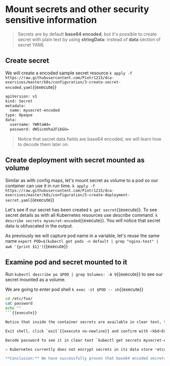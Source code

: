 # Mount secrets and other security sensitive information

> Secrets are by default **base64 encoded**, but it's possible to create secret with plain text by using **stringData:** instead of **data** section of secret YAML

## Create secret

We will create a encoded sample secret resource `k apply -f https://raw.githubusercontent.com/Piotr1215/dca-exercises/master/k8s/configuration/3-create-secret-encoded.yaml`{{execute}}

```bash
apiVersion: v1
kind: Secret
metadata:
  name: mysecret-encoded
type: Opaque
data:
  username: YWRtaW4=
  password: dW5icmVha2FibGU=
```

> Notice that secret data fields are base64 encoded, we will learn how to decode them later on.

## Create deployment with secret mounted as volume

Similar as with config maps, let's mount secret as volume to a pod so our container can use it in run time. `k apply -f https://raw.githubusercontent.com/Piotr1215/dca-exercises/master/k8s/configuration/5-create-deployment-secret.yaml`{{execute}}

Let's see if our secret has been created `k get secret`{{execute}}. To see secret details as with all Kubernetes resources use *describe* command. `k describe secrets mysecret-encoded`{{execute}}. You will notice that secret data is obfuscated in the output.

As previously we will capture pod name in a variable, let's reuse the same name `export POD=$(kubectl get pods -n default | grep "nginx-test" | awk '{print $1}')`{{execute}}

## Examine pod and secret mounted to it

Run `kubectl describe po $POD | grep Volumes: -A 9`{{execute}} to see our secret mounted as a volume.

We are going to enter pod shell `k exec -it $POD -- sh`{{execute}}

```bash
cd /etc/foo/
cat password
echo ""
```{{execute}}

Notice that inside the container secrets are available in clear text, this is so that containers can consume the values during runtime.

Exit shell, click `exit`{{execute no-newline}} and confirm with <kbd>Enter</kbd>

Decode password to see it in clear text `kubectl get secrets mysecret-encoded -n default -o jsonpath='{@.data.password}'| base64 --decode && echo ""`{{execute}}. Here we have used [*jsonpath*](https://kubernetes.io/docs/reference/kubectl/jsonpath/) to extract single value from command output

> Kubernetes currently does not encrypt secrets in its data store *etcd*. Mounted secrets are only encoded, nevertheless, there are discussions to provide secrets encryption at rest and in transit, so it's considered best practice to use secrets whenever dealing with sensitive information.

**Conclusion:** We have successfully proven that base64 encoded secrets can be ingested and consumed by pod and in turn containers
